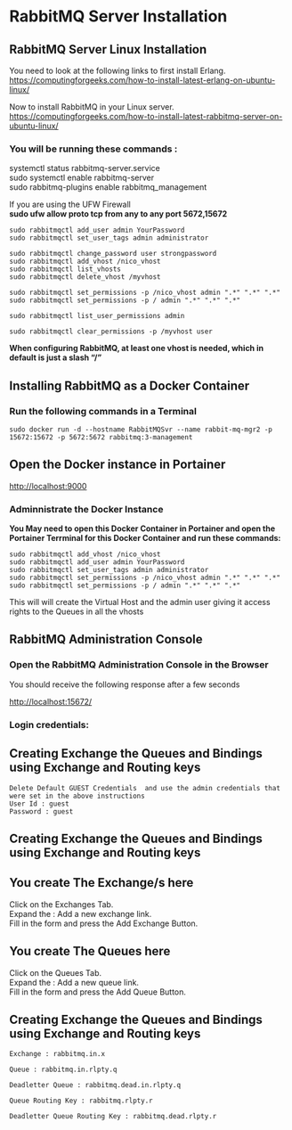 # RabbitMQ Server Installation

## RabbitMQ Server Linux Installation
You need to look at the following links to first install Erlang.   
https://computingforgeeks.com/how-to-install-latest-erlang-on-ubuntu-linux/

Now to install RabbitMQ in your Linux server.   
https://computingforgeeks.com/how-to-install-latest-rabbitmq-server-on-ubuntu-linux/

### You will be running these commands :
systemctl status  rabbitmq-server.service   
sudo systemctl enable rabbitmq-server   
sudo rabbitmq-plugins enable rabbitmq_management   

If you are using the UFW Firewall   
**sudo ufw allow proto tcp from any to any port 5672,15672**

```
sudo rabbitmqctl add_user admin YourPassword   
sudo rabbitmqctl set_user_tags admin administrator   

sudo rabbitmqctl change_password user strongpassword   
sudo rabbitmqctl add_vhost /nico_vhost   
sudo rabbitmqctl list_vhosts   
sudo rabbitmqctl delete_vhost /myvhost   

sudo rabbitmqctl set_permissions -p /nico_vhost admin ".*" ".*" ".*"   
sudo rabbitmqctl set_permissions -p / admin ".*" ".*" ".*"   

sudo rabbitmqctl list_user_permissions admin   

sudo rabbitmqctl clear_permissions -p /myvhost user

```

**When configuring RabbitMQ, at least one vhost is needed, which in default is just a slash “/”**

 
## Installing RabbitMQ as a Docker Container

### Run the following commands in a Terminal
```
sudo docker run -d --hostname RabbitMQSvr --name rabbit-mq-mgr2 -p 15672:15672 -p 5672:5672 rabbitmq:3-management

```
## Open the Docker instance in Portainer

[http://localhost:9000](http://localhost:9000)

### Adminnistrate the Docker Instance
**You May need to open this Docker Container in Portainer and open the Portainer Terrminal for this Docker Container and run these commands:**
```
sudo rabbitmqctl add_vhost /nico_vhost
sudo rabbitmqctl add_user admin YourPassword   
sudo rabbitmqctl set_user_tags admin administrator   
sudo rabbitmqctl set_permissions -p /nico_vhost admin ".*" ".*" ".*"   
sudo rabbitmqctl set_permissions -p / admin ".*" ".*" ".*"   

```
This will will create the Virtual Host and the admin user giving it access rights to the Queues in all the vhosts

## RabbitMQ  Administration Console
### Open the  RabbitMQ  Administration Console in the Browser

You should receive the following response after a few seconds

[http://localhost:15672/](http://localhost:15672/)

### Login credentials:
## Creating Exchange the Queues and Bindings using Exchange and Routing keys

```
Delete Default GUEST Credentials  and use the admin credentials that were set in the above instructions 
User Id : guest
Password : guest
```

## Creating Exchange the Queues and Bindings using Exchange and Routing keys


## You create The Exchange/s here
Click on the Exchanges Tab.   
Expand the : Add a new exchange link.   
Fill in the form and press the Add Exchange Button.   

## You create The Queues here
Click on the Queues Tab.   
Expand the : Add a new queue link.   
Fill in the form and press the Add Queue Button.   


## Creating Exchange the Queues and Bindings using Exchange and Routing keys
```
Exchange : rabbitmq.in.x

Queue : rabbitmq.in.rlpty.q

Deadletter Queue : rabbitmq.dead.in.rlpty.q

Queue Routing Key : rabbitmq.rlpty.r

Deadletter Queue Routing Key : rabbitmq.dead.rlpty.r
```

